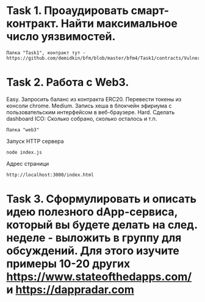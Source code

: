Task 1. Проаудировать смарт-контракт. Найти максимальное число уязвимостей.
======================

    Папка "Task1", контракт тут - https://github.com/demidkin/bfm/blob/master/bfm4/Task1/contracts/VulnerableOne.sol



Task 2. Работа с Web3.
======================
Easy. Запросить баланс из контракта ERC20. Перевести токены из консоли chrome.
Medium. Запись хеша в блокчейн эфириума с пользовательским интерфейсом в веб-браузере.
Hard. Сделать dashboard ICO: Сколько собрано, сколько осталось и т.п.

    Папка "web3"

Запуск HTTP сервера

    node index.js

Адрес страници

    http://localhost:3000/index.html



Task 3. Сформулировать и описать идею полезного dApp-сервиса, который вы будете делать на след. неделе - выложить в группу для обсуждений. Для этого изучите примеры 10-20 других https://www.stateofthedapps.com/  и https://dappradar.com
======================
